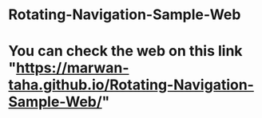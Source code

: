 # Rotating-Navigation-Sample-Web

# You can check the web on this link "https://marwan-taha.github.io/Rotating-Navigation-Sample-Web/"
